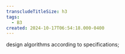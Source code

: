 ```yaml
---
transcludeTitleSize: h3
tags:
  - B3
created: 2024-10-17T06:54:18.000-0400
---
```

design algorithms according to specifications;